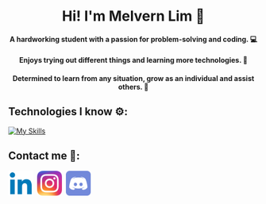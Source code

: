 <h1 align="center"><b>Hi! I'm Melvern Lim</b> 👋</h1>

<h4 align="center">A hardworking student with a passion for problem-solving and coding. 💻</h4>
<h4 align="center">Enjoys trying out different things and learning more technologies. 🤖</h4>
<h4 align="center">Determined to learn from any situation, grow as an individual and assist others. 💪</h4>

<h2>Technologies I know ⚙️:</h2> 

  [![My Skills](https://skillicons.dev/icons?i=angular,arduino,blender,cpp,css,figma,gcp,git,html,java,js,py,react,scala&perline=10)](https://skillicons.dev)

<h2>Contact me 🤝:</h2>
<a href="https://www.linkedin.com/in/melvernlim/" target="blank"><img align="center" src="linkedin.png" alt="linkedin" height="50" width="50"></a>&nbsp;
<a href="https://www.instagram.com/melvy_13/" target="blank"><img align="center" src="instagram.png" alt="instagram" height="50" width="50"></a>&nbsp;
<a href="https://discordapp.com/users/412945288244756483" target="blank"><img align="center" src="discord.png" alt="discord" height="50" width="50"></a>
